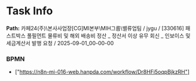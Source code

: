 # Task Info

**Path:** 카페24(주)\본사사업장\[CG]MI본부\MIH그룹\밸류업팀 / jygu / [330616] 패스트박스 풀필먼트 물류비 및 해외 배송비 정산 _ 정산서 이상 유무 회신 _ 인보이스 및 세금계산서 발행 요청 / 2025-09-01_00-00-00

### BPMN
- ["https://n8n-mi-016-web.hanpda.com/workflow/Dr8HFi5oqpBjkzRH"]

